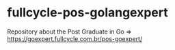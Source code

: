 # fullcycle-pos-golangexpert
Repository about the Post Graduate in Go => https://goexpert.fullcycle.com.br/pos-goexpert/
